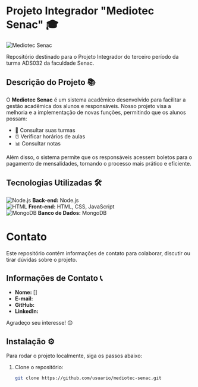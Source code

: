 # Projeto Integrador "Mediotec Senac" 🎓

![Mediotec Senac]()  <!-- Adicione a imagem do seu projeto aqui -->

Repositório destinado para o Projeto Integrador do terceiro período da turma ADS032 da faculdade Senac.

## Descrição do Projeto 📚

O **Mediotec Senac** é um sistema acadêmico desenvolvido para facilitar a gestão acadêmica dos alunos e responsáveis. Nosso projeto visa a melhoria e a implementação de novas funções, permitindo que os alunos possam:

- 📅 Consultar suas turmas
- ⏰ Verificar horários de aulas
- 📊 Consultar notas

Além disso, o sistema permite que os responsáveis acessem boletos para o pagamento de mensalidades, tornando o processo mais prático e eficiente.

## Tecnologias Utilizadas 🛠️

![Node.js](#5FA04E) **Back-end:** Node.js  
![HTML](#E34F26) **Front-end:** HTML, CSS, JavaScript  
![MongoDB](#47A248) **Banco de Dados:** MongoDB  

# Contato

Este repositório contém informações de contato para colaborar, discutir ou tirar dúvidas sobre o projeto.

## Informações de Contato 📞

- **Nome:** []
- **E-mail:** []()
- **GitHub:** []()
- **LinkedIn:** []()


Agradeço seu interesse! 😊


## Instalação ⚙️

Para rodar o projeto localmente, siga os passos abaixo:

1. Clone o repositório:
   ```bash
   git clone https://github.com/usuario/mediotec-senac.git
